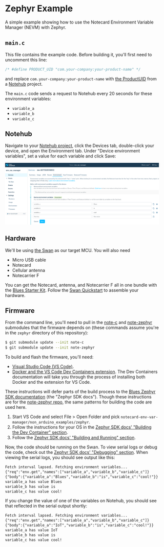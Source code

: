 # Zephyr Example

A simple example showing how to use the Notecard Environment Variable Manager (NEVM) with Zephyr.

## `main.c`

This file contains the example code. Before building it, you'll first need to uncomment this line:

```c
/* #define PRODUCT_UID "com.your-company:your-product-name" */
```

and replace `com.your-company:your-product-name` with [the ProductUID](https://dev.blues.io/notehub/notehub-walkthrough/#finding-a-productuid) from a [Notehub](https://dev.blues.io/notehub/notehub-walkthrough/) project.

The `main.c` code sends a request to Notehub every 20 seconds for these environment variables:

- `variable_a`
- `variable_b`
- `variable_c`

## Notehub

Navigate to your [Notehub project](https://notehub.io/projects), click the Devices tab, double-click your device, and open the Environment tab. Under "Device environment variables", set a value for each variable and click Save:

![Settings variables on Notehub](../../images/setting_vars_on_notehub.png "Settings variables on Notehub")

## Hardware

We'll be using [the Swan](https://dev.blues.io/swan/introduction-to-swan/) as our target MCU. You will also need

- Micro USB cable
- Notecard
- Cellular antenna
- Notecarrier F

You can get the Notecard, antenna, and Notecarrier F all in one bundle with the [Blues Starter Kit](https://shop.blues.io/collections/blues-starter-kits). Follow the [Swan Quickstart](https://dev.blues.io/quickstart/swan-quickstart) to assemble your hardware.

## Firmware

From the command line, you'll need to pull in the [note-c](https://github.com/blues/note-c) and [note-zephyr](https://github.com/blues/note-zephyr) submodules that the firmware depends on (these commands assume you're in the `zephyr` directory of this repository):

```sh
$ git submodule update --init note-c
$ git submodule update --init note-zephyr
```

To build and flash the firmware, you'll need:

* [Visual Studio Code (VS Code)](https://code.visualstudio.com/).
* [Docker and the VS Code Dev Containers extension](https://code.visualstudio.com/docs/devcontainers/containers). The Dev Containers documentation will take you through the process of installing both Docker and the extension for VS Code.

These instructions will defer parts of the build process to the [Blues Zephyr SDK documentation](https://dev.blues.io/tools-and-sdks/firmware-libraries/zephyr-sdk) (the "Zephyr SDK docs"). Though these instructions are for the [note-zephyr repo](https://github.com/blues/note-zephyr), the same patterns for building the code are used here.

1. Start VS Code and select File > Open Folder and pick `notecard-env-var-manager/non_arduino_examples/zephyr`.
1. Follow the instructions for your OS in the [Zephyr SDK docs' "Building the Dev Container" section](https://dev.blues.io/tools-and-sdks/firmware-libraries/zephyr-sdk/#building-the-dev-container).
1. Follow the [Zephyr SDK docs' "Building and Running" section](https://dev.blues.io/tools-and-sdks/firmware-libraries/zephyr-sdk/#building-and-running).

Now, the code should be running on the Swan. To view serial logs or debug the code, check out the [Zephyr SDK docs' "Debugging" section](https://dev.blues.io/tools-and-sdks/firmware-libraries/zephyr-sdk/#debugging). When viewing the serial logs, you should see output like this:

```
Fetch interval lapsed. Fetching environment variables...
{"req":"env.get","names":["variable_a","variable_b","variable_c"]}
{"body":{"variable_a":"Blues","variable_b":"is","variable_c":"cool!"}}
variable_a has value Blues
variable_b has value is
variable_c has value cool!
```

If you change the value of one of the variables on Notehub, you should see that reflected in the serial output shortly:

```
Fetch interval lapsed. Fetching environment variables...
{"req":"env.get","names":["variable_a","variable_b","variable_c"]}
{"body":{"variable_a":"IoT","variable_b":"is","variable_c":"cool!"}}
variable_a has value IoT
variable_b has value is
variable_c has value cool!
```
